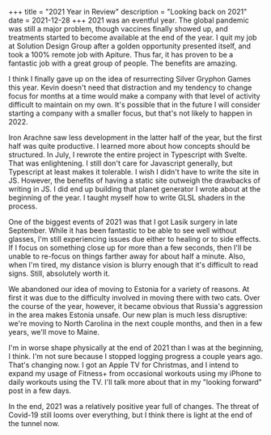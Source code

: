 +++
title = "2021 Year in Review"
description = "Looking back on 2021"
date = 2021-12-28
+++
2021 was an eventful year. The global pandemic was still a major problem, though vaccines finally showed up, and treatments started to become available at the end of the year. I quit my job at Solution Design Group after a golden opportunity presented itself, and took a 100% remote job with Apiture. Thus far, it has proven to be a fantastic job with a great group of people. The benefits are amazing.

I think I finally gave up on the idea of resurrecting Silver Gryphon Games this year. Kevin doesn't need that distraction and my tendency to change focus for months at a time would make a company with that level of activity difficult to maintain on my own. It's possible that in the future I will consider starting a company with a smaller focus, but that's not likely to happen in 2022.

Iron Arachne saw less development in the latter half of the year, but the first half was quite productive. I learned more about how concepts should be structured. In July, I rewrote the entire project in Typescript with Svelte. That was enlightening. I still don't care for Javascript generally, but Typescript at least makes it tolerable. I wish I didn't have to write the site in JS. However, the benefits of having a static site outweigh the drawbacks of writing in JS. I did end up building that planet generator I wrote about at the beginning of the year. I taught myself how to write GLSL shaders in the process.

One of the biggest events of 2021 was that I got Lasik surgery in late September. While it has been fantastic to be able to see well without glasses, I'm still experiencing issues due either to healing or to side effects. If I focus on something close up for more than a few seconds, then I'll be unable to re-focus on things farther away for about half a minute. Also, when I'm tired, my distance vision is blurry enough that it's difficult to read signs. Still, absolutely worth it.

We abandoned our idea of moving to Estonia for a variety of reasons. At first it was due to the difficulty involved in moving there with two cats. Over the course of the year, however, it became obvious that Russia's aggression in the area makes Estonia unsafe. Our new plan is much less disruptive: we're moving to North Carolina in the next couple months, and then in a few years, we'll move to Maine.

I'm in worse shape physically at the end of 2021 than I was at the beginning, I think. I'm not sure because I stopped logging progress a couple years ago. That's changing now. I got an Apple TV for Christmas, and I intend to expand my usage of Fitness+ from occasional workouts using my iPhone to daily workouts using the TV. I'll talk more about that in my "looking forward" post in a few days.

In the end, 2021 was a relatively positive year full of changes. The threat of Covid-19 still looms over everything, but I think there is light at the end of the tunnel now.
